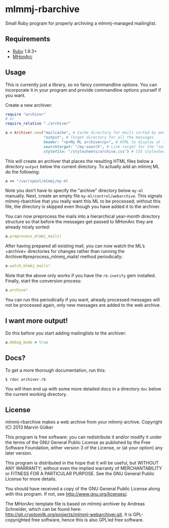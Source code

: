 mlmmj-rbarchive
===============

Small Ruby program for properly archiving a mlmmj-managed
mailinglist.

Requirements
------------

* [Ruby](http://ruby-lang.org) 1.9.3+
* [MHonArc](http://mhonarc.org)

Usage
-----

This is currently just a library, so no fancy commandline options. You
can incorporate it in your program and provide commandline options
yourself if you want.

Create a new archiver:

~~~~~~~~~~~~~~~~~~~~~~~ ruby
require "archiver"
# or
require_relative "./archiver"

a = Archiver.new("mailcache", # Cache directory for mails sorted by month for easier processing
                 "output", # Target directory for all the messages
                 header: "<p>My ML archive</p>", # HTML to display at the top
                 searchtarget: "/my-search", # Link target for the "search" link
                 stylefile: "/stylesheets/archive.css") # CSS stylesheet to reference from the HTML files
~~~~~~~~~~~~~~~~~~~~~~~

This will create an archiver that places the resulting HTML files
below a directory `output` below the current directory. To actually
add an mlmmj ML do the following:

~~~~~~~~~~~~~~~~~~~~~~~ ruby
a << "/var/spool/mlmmj/my-ml
~~~~~~~~~~~~~~~~~~~~~~~

Note you don’t have to specify the "archive" directory below `my-ml`
manually. Next, create an empty file `my-ml/control/webarchive`. This
signals mlmmj-rbarchive that you really want this ML to be processed;
without this file, the directory is skipped even though you have added
it to the archiver.

You can now preprocess the mails into a hierarchical year-month
directory structure so that before the messages get passed to MHonArc
they are already nicely sorted:

~~~~~~~~~~~~~~~~~~~~~~~ ruby
a.preprocess_mlmmj_mails!
~~~~~~~~~~~~~~~~~~~~~~~

After having prepared all existing mail, you can now watch the ML’s
+archive+ directories for changes rather than running the
Archiver#preprocess_mlmmj_mails! method periodically:

~~~~~~~~~~~~~~~~~~~~~~~ ruby
a.watch_mlmmj_mails!
~~~~~~~~~~~~~~~~~~~~~~~

Note that the above only works if you have the `rb-inotify` gem
installed. Finally, start the conversion process:

~~~~~~~~~~~~~~~~~~~~~~~ ruby
a.archive!
~~~~~~~~~~~~~~~~~~~~~~~

You can run this periodically if you want, already processed
messages will not be processed again, only new messages are
added to the web archive.

I want more output!
-------------------

Do this before you start adding mailinglists to the
archiver:

~~~~~~~~~~~~~~~~~~~~~~~ ruby
a.debug_mode = true
~~~~~~~~~~~~~~~~~~~~~~~

Docs?
-----

To get a more thorough documentation, run this:

~~~~~~~~~~~~~~~~~~~~~~~
$ rdoc archiver.rb
~~~~~~~~~~~~~~~~~~~~~~~

You will then end up with some more detailed docs in a directory `doc`
below the current working directory.

License
-------

mlmmj-rbarchive makes a web archive from your mlmmj-archive.
Copyright (C) 2013  Marvin Gülker

This program is free software: you can redistribute it and/or modify
it under the terms of the GNU General Public License as published by
the Free Software Foundation, either version 3 of the License, or
(at your option) any later version.

This program is distributed in the hope that it will be useful,
but WITHOUT ANY WARRANTY; without even the implied warranty of
MERCHANTABILITY or FITNESS FOR A PARTICULAR PURPOSE.  See the
GNU General Public License for more details.

You should have received a copy of the GNU General Public License
along with this program.  If not, see <http://www.gnu.org/licenses/>.

The MHonArc template file is based on mlmmj-archiver by Andreas Schneider,
which can be found here: http://git.cryptomilk.org/projects/mlmmj-webarchiver.git.
It is GPL-copyrighted free software, hence this is also GPL’ed free software.
